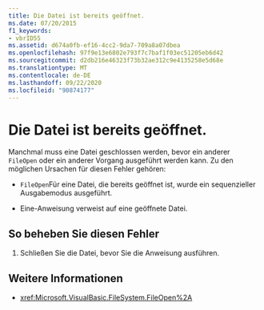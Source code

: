 ```yaml
---
title: Die Datei ist bereits geöffnet.
ms.date: 07/20/2015
f1_keywords:
- vbrID55
ms.assetid: d674a0fb-ef16-4cc2-9da7-709a8a07dbea
ms.openlocfilehash: 97f9e13e6802e793f7c7baf1f03ec51205eb6d42
ms.sourcegitcommit: d2db216e46323f73b32ae312c9e4135258e5d68e
ms.translationtype: MT
ms.contentlocale: de-DE
ms.lasthandoff: 09/22/2020
ms.locfileid: "90874177"
---
```

# <a name="file-already-open"></a>Die Datei ist bereits geöffnet.

Manchmal muss eine Datei geschlossen werden, bevor ein anderer `FileOpen` oder ein anderer Vorgang ausgeführt werden kann. Zu den möglichen Ursachen für diesen Fehler gehören:  
  
- `FileOpen`Für eine Datei, die bereits geöffnet ist, wurde ein sequenzieller Ausgabemodus ausgeführt.  
  
- Eine-Anweisung verweist auf eine geöffnete Datei.  
  
## <a name="to-correct-this-error"></a>So beheben Sie diesen Fehler  
  
1. Schließen Sie die Datei, bevor Sie die Anweisung ausführen.  
  
## <a name="see-also"></a>Weitere Informationen

- <xref:Microsoft.VisualBasic.FileSystem.FileOpen%2A>
